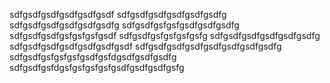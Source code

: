 sdfgsdfgsdfgsdfgsdfgsdf
sdfgsdfgsdfgsdfgsdfgsdfg
sdfgsdfgsdfgsdfgsdfgsdfg
sdfgsdfgsfgsfgsdfgsdfgsdfg
sdfgsdfgsdfgsfgsfgsfgsdf
sdfgsdfgsfgsfgsfgsfg
sdfgsdfgsdfgsdfgsdfgsdfg
sdfgsdfgsdfgsdfgsdfgsdfgsdf
sdfgsdfgsdfgsdfgsdfgsdfgsdfgsdfg
sdfgsdfgsfgsfgsfgsdfgsfdgsdfgsdfgsdfg
sdfgsdfgsfdgsfgsfgsfgsfgsdfgsdfgsdfgsfg
